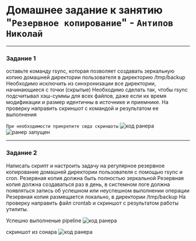 # Домашнее задание к занятию "`Резервное копирование`" - `Антипов Николай`



---

### Задание 1

оставьте команду rsync, которая позволяет создавать зеркальную копию домашней директории пользователя в директорию /tmp/backup
Необходимо исключить из синхронизации все директории, начинающиеся с точки (скрытые)
Необходимо сделать так, чтобы rsync подсчитывал хэш-суммы для всех файлов, даже если их время модификации и размер идентичны в источнике и приемнике.
На проверку направить скриншот с командой и результатом ее выполнения


`При необходимости прикрепитe сюда скриншоты`
![код ранера](https://github.com/NikolayAntipov/dz-gitlab/blob/main/img/runner%20code.jpg)
![ранер запущен](https://github.com/NikolayAntipov/dz-gitlab/blob/main/img/runner.jpg)



---

### Задание 2

Написать скрипт и настроить задачу на регулярное резервное копирование домашней директории пользователя с помощью rsync и cron.
Резервная копия должна быть полностью зеркальной
Резервная копия должна создаваться раз в день, в системном логе должна появляться запись об успешном или неуспешном выполнении операции
Резервная копия размещается локально, в директории /tmp/backup
На проверку направить файл crontab и скриншот с результатом работы утилиты.


 Успешно выполненые pipeline
 ![код ранера](https://github.com/NikolayAntipov/dz-gitlab/blob/main/img/pipeline%20gitlab.jpg)
 
 скриншот из сонара 
 ![код ранера](https://github.com/NikolayAntipov/dz-gitlab/blob/main/img/%D0%BA%D0%BE%D0%B4%20%D0%B2%20%D1%81%D0%BE%D0%BD%D0%B0%D1%80%D0%B5.jpg)
 
 
